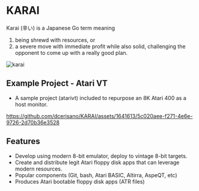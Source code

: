 # KARAI 
Karai (辛い) is a Japanese Go term meaning 
1) being shrewd with resources, or
2) a severe move with immediate profit while also solid, challenging the opponent to come up with a really good plan.

![karai](https://github.com/dcerisano/KARAI/assets/1641613/b21c123c-2059-4d54-b0e1-69c76d53f63e)


## Example Project - Atari VT
- A sample project (atarivt) included to repurpose an 8K Atari 400 as a host monitor.
  
https://github.com/dcerisano/KARAI/assets/1641613/5c020aee-f271-4e6e-9726-2d70b36e3528

## Features
- Develop using modern 8-bit emulator, deploy to vintage 8-bit targets.
- Create and distribute legit Atari floppy disk apps that can leverage modern resources.
- Popular components (Git, bash, Atari BASIC, Altirra, AspeQT, etc)
- Produces Atari bootable floppy disk apps (ATR files)
  


